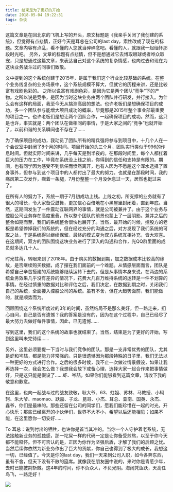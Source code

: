 ```yaml
---
title: 结束是为了更好的开始
date: 2018-05-04 19:22:31
tags: 杂谈
---
```

这篇文章是在回北京的飞机上写的开头，原文标题是《我亲手关闭了我创建的系统》，但觉得有点悲情，正好今天是耳总在公司的last day，索性改成了现在的标题。文章内容有点乱，看不懂的人您就当碎碎念吧。看懂的人，就跟我一起缅怀那段时光吧。
另外，文章的标题有点悲情，但不是想通过它去博取眼球或者哗众取宠，只是想通过这篇文章，来表达自己对这个系统的复杂情感，也向过去和现在为这块业务战斗过的同事们致敬。

文中提到的这个系统创建于2015年，是属于我们这个行业比较基础的系统。在整个业务线复杂的业务场景中，这个系统规模不算大，但就它的历程来讲，还是比较富有戏剧色彩的。
之所以说富有戏剧色彩，是因为它是两个团队“竞争”下的产物。之所以说是竞争，是因为当时这块业务由两个团队并行研发，并行接入。为什么会有这样的局面，我至今无从揣测高层的想法。也许老板们是想确保项目的成功，多一个团队参与能增大项目成功的概率，毕竟那是2015年整个事业部最重要的项目之一。也许老板们是想让两个团队合作，一起确保项目的成功。然而，这只是也许，事实就是：两个团队在做相同的事情，于是大家之间的“竞争”也就开始了，以前和谐的关系瞬间也不存在了……

为了确保项目的成功，我动员了团队所有的精兵强将参与到项目中，十几个人在一个会议室中封闭了8个月的时间。项目开始的头三个月，团队实行类似于996的作息时间。但就实际时间来讲，几乎每天是到半夜的。在那段时间里，每个人都扛着巨大的压力在工作，毕竟在系统没上线之前，你得到的信任和支持是有限的。期间，也有同学因为感受不到信任而愤然离开，也有人因为不愿趟这个浑水选择了置身事外，但参与到这个项目中的人都付出了最大的努力。也就是在那段时间，我的痛风第二次发作，瘸着一条腿，7月份整整一个月没休息过一天，居然也挺过来了。

在所有人的努力下，系统一期于7月初成功上线。上线之初，所支撑的业务就有了很大的增长，令大家备受鼓舞，更加信心百倍地在小黑屋里封闭着，直到年底。当然，这期间发生了一件震动互联网界的事情，就是公司被兼并了。由于这个业务与控股公司业务存在高度重叠，所以整个团队的前景也蒙上了一层阴影。兼并之后的整合如期而至，我们的系统整合很快也展开了。当然，最开始的时候，控股方的老板是希望停掉我们的系统的，但在经过充分的沟通之后，对方发现了我们系统的可取之处，于是系统得以继续保留。最终的模式变为双方系统互相补充，皆大欢喜。在这期间，双方的团队围绕这块业务进行了深入的沟通和合作，光QQ群里面的成员就多达几十人。

时光荏苒，转眼来到了2018年。由于购买的数据到期，加之数据成本比较高的缘故，是否继续购买数据，成了摆在我们面前的一个难题。从情感层面而言，团队是希望自己辛苦搭建的系统能够继续运转下去的。但是从事情本身来说，在两边的系统业务效果几乎没有差异的情况下，花费大几百万维持系统的运转是一件不划算的事情。在经过慎重的数据对比和评估之后，我们决定，在数据到期之时，关闭我们自己的系统，全面接入控股公司的系统。虽有不舍，但在大趋势面前，我们能做的，就是顺势而为。

回顾围绕这个系统所度过的3年的时间，虽然结局不是那么美好，但一路走来，扪心自问，自己是否有遗憾？我的答案是没有的，因为在这个过程中，自己已经尽了最大努力去做好每件事情，因此，已无遗憾……

写到这里，我们的这个系统的故事也就结束了。当然，结束是为了更好的开始，写到这里叫未完待续……

另外，这里必须要提一下当时与我们竞争的团队。那是一支非常优秀的团队，尤其是虾和岑喆，都是能力非常强的。只是很遗憾因为那段特殊的日子里，我们无法以一种更好的方式进行合作。之后的很多时候，我不止一次做过情景假设，如果让我再选择一次，我会怎么做？我想我会放下戒备心理，选择大家一起合作来把事情做好，只是这只能是假设了……虾、岑喆，如果你们能够看到这篇文章，请收下我的敬意和歉意。

在这里，也向一起战斗过的战友致敬，耿大爷、63、虹姐、苏林、马教授、小轲轲、朱大爷、maomao、跃嘉、子龙、昆哥、小杰、耳总、亚南、国英、永杰、鑫爷，你们是最棒的。那些还留在公司的同学们，愿我们能珍惜在一起的时光，开心快乐；那些已经离开的小伙伴们，世界不大不小，希望以后还能相见；如果不能，在这里愿你一切安好……

To 耳总：说到付出的牺牲，也许你是首当其冲的。当你一个人守护着老系统，无法接触新业务的孤独感，那一坨屎一样的代码一定是让你备受煎熬，以至于你今天都不能释怀。但不可否认的是，正因为你作为坚强后盾，才解了我们的后顾之忧。当然后续你依然为新业务作出了巨大的贡献，你自己也得到了极大的成长，我想这一切，已经值了。今天是你的last day，我们一天来到公司入职，如今各奔东西，虽有不舍，但天下没有不散的筵席。就像我在朋友圈中说的，来时你是青葱少年，去时已能披荆斩棘。这4年的时间，你不负众人，不负光阴。海阔凭鱼跃，天高任鸟飞，一路走好！

![](https://farm1.staticflickr.com/825/40077554700_559e132900_o.jpg)
